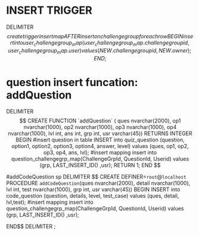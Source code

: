 
# INSERT TRIGGER  
DELIMITER $$
create trigger insertmap AFTER insert on challengegroup for each row 
BEGIN
	insert into user_challengegroup_map(user_challengegroup_map.challengegroupid, user_challengegroup_map.user)
    values (NEW.challengegroupid, NEW.owner);
END; $$

# question insert funcation: addQuestion  
DELIMITER $$
CREATE FUNCTION `addQuestion` (
ques nvarchar(2000), op1 nvarchar(1000), op2 nvarchar(1000), op3 nvarchar(1000), op4 nvarchar(1000), lvl int, ans int, grp int, usr varchar(45)) 
RETURNS INTEGER
BEGIN
	#insert question in table
	INSERT into quiz_question
    (question, option1, option2, option3, option4, answer, level)
    values
    (ques, op1, op2, op3, op4, ans, lvl);
    #insert mapping
    insert into question_challengegrp_map(ChallengeGrpId, QuestionId, Userid)
    values
	(grp, LAST_INSERT_ID() ,usr);  
RETURN 1;
END $$


#addCodeQuestion sp
DELIMITER $$
CREATE DEFINER=`root`@`localhost` PROCEDURE `addCodeQuestion`(ques nvarchar(2000), detail nvarchar(1000), lvl int, test nvarchar(1000), grp int, usr varchar(45))
BEGIN
	INSERT into code_question
    (question, details, level, test_case)
    values
    (ques, detail, lvl,test);
	#insert mapping
    insert into question_challengegrp_map(ChallengeGrpId, QuestionId, Userid)
    values
	(grp, LAST_INSERT_ID() ,usr); 
   
END$$
DELIMITER ;
